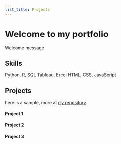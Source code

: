 ```yaml
---
list_title: Projects
---
```

# Welcome to my portfolio

Welcome message

## Skills
Python, R, SQL
Tableau, Excel
HTML, CSS, JavaScript

## Projects
here is a sample, more at [my repository](https://github.com/peayah)

#### Project 1

#### Project 2

#### Project 3
